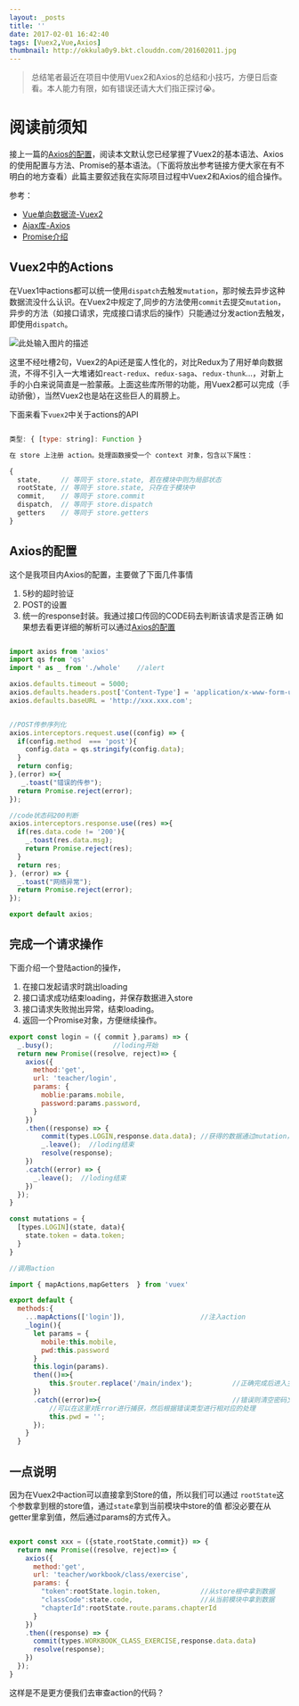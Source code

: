 ```yaml
---
layout: _posts
title: ''
date: 2017-02-01 16:42:40
tags: [Vuex2,Vue,Axios]
thumbnail: http://okkula0y9.bkt.clouddn.com/201602011.jpg
---
```




> 总结笔者最近在项目中使用Vuex2和Axios的总结和小技巧，方便日后查看。本人能力有限，如有错误还请大大们指正探讨😭。

# 阅读前须知
接上一篇的[Axios的配置][1]，阅读本文默认您已经掌握了Vuex2的基本语法、Axios的使用配置与方法、Promise的基本语法。（下面将放出参考链接方便大家在有不明白的地方查看）此篇主要叙述我在实际项目过程中Vuex2和Axios的组合操作。

参考：
- [Vue单向数据流-Vuex2][2]
- [Ajax库-Axios][3]
- [Promise介绍][4]


## Vuex2中的Actions

在Vuex1中actions都可以统一使用`dispatch`去触发`mutation`，那时候去异步这种数据流没什么认识。在Vuex2中规定了,同步的方法使用`commit`去提交`mutation`，异步的方法（如接口请求，完成接口请求后的操作）只能通过分发action去触发，即使用`dispatch`。

![此处输入图片的描述][5]

这里不经吐槽2句，Vuex2的Api还是蛮人性化的，对比Redux为了用好单向数据流，不得不引入一大堆诸如`react-redux`、`redux-saga`、`redux-thunk`...，对新上手的小白来说简直是一脸蒙蔽。上面这些库所带的功能，用Vuex2都可以完成（手动骄傲），当然Vuex2也是站在这些巨人的肩膀上。


下面来看下`vuex2`中关于actions的API
``` javascript

类型: { [type: string]: Function }

在 store 上注册 action。处理函数接受一个 context 对象，包含以下属性：

{
  state,     // 等同于 store.state, 若在模块中则为局部状态
  rootState, // 等同于 store.state, 只存在于模块中
  commit,    // 等同于 store.commit
  dispatch,  // 等同于 store.dispatch
  getters    // 等同于 store.getters
}
```


## Axios的配置

这个是我项目内Axios的配置，主要做了下面几件事情
1. 5秒的超时验证
2. POST的设置
3. 统一的response封装。我通过接口传回的CODE码去判断该请求是否正确
如果想去看更详细的解析可以通过[Axios的配置][1]

``` javascript

import axios from 'axios'
import qs from 'qs'
import * as _ from './whole'    //alert

axios.defaults.timeout = 5000;
axios.defaults.headers.post['Content-Type'] = 'application/x-www-form-urlencoded;charset=UTF-8';
axios.defaults.baseURL = 'http://xxx.xxx.com';


//POST传参序列化
axios.interceptors.request.use((config) => {
  if(config.method  === 'post'){
    config.data = qs.stringify(config.data);
  }
  return config;
},(error) =>{
   _.toast("错误的传参");
  return Promise.reject(error);
});

//code状态码200判断
axios.interceptors.response.use((res) =>{
  if(res.data.code != '200'){
    _.toast(res.data.msg);
    return Promise.reject(res);
  }
  return res;
}, (error) => {
  _.toast("网络异常");
  return Promise.reject(error);
});

export default axios;

```

## 完成一个请求操作

下面介绍一个登陆action的操作，
1. 在接口发起请求时跳出loading
2. 接口请求成功结束loading，并保存数据进入store
3. 接口请求失败抛出异常，结束loading。
4. 返回一个Promise对象，方便继续操作。

``` javascript
export const login = ({ commit },params) => {
  _.busy();               //loding开始
  return new Promise((resolve, reject)=> { 
    axios({
      method:'get',
      url: 'teacher/login',
      params: {
        moblie:params.mobile,
        password:params.password,
      }
    })
    .then((response) => {
        commit(types.LOGIN,response.data.data); //获得的数据通过mutation，存入store中
        _.leave();  //loding结束
        resolve(response);
    })
    .catch((error) => {
      _.leave();  //loding结束
    })
  });
}

const mutations = {
  [types.LOGIN](state, data){
    state.token = data.token;
  }
}

```



``` javascript
//调用action

import { mapActions,mapGetters  } from 'vuex'

export default {
  methods:{
    ...mapActions(['login']),                   //注入action
    _login(){
      let params = {
        mobile:this.mobile,
        pwd:this.password
      }
      this.login(params).
      then(()=>{
          this.$router.replace('/main/index');          //正确完成后进入主页
      })
      .catch((error)=>{                                 //错误则清空密码文本框
          //可以在这里对Error进行捕获，然后根据错误类型进行相对应的处理
          this.pwd = '';                           
      });
    }
  }

```

## 一点说明
因为在Vuex2中action可以直接拿到Store的值，所以我们可以通过 `rootState`这个参数拿到根的store值，通过`state`拿到当前模块中store的值
都没必要在从getter里拿到值，然后通过params的方式传入。

``` javascript

export const xxx = ({state,rootState,commit}) => {
  return new Promise((resolve, reject)=> { 
    axios({
      method:'get',
      url: 'teacher/workbook/class/exercise',
      params: {
        "token":rootState.login.token,          //从store根中拿到数据
        "classCode":state.code,                 //从当前模块中拿到数据
        "chapterId":rootState.route.params.chapterId
      }
    })
    .then((response) => {
      commit(types.WORKBOOK_CLASS_EXERCISE,response.data.data)
      resolve(response);
    })
  });
}

```
这样是不是更方便我们去审查action的代码？



  [1]: https://ygxdxx.coding.me/2017/01/29/Axios%E7%9A%84%E9%85%8D%E7%BD%AE/
  [2]: https://vuex.vuejs.org/zh-cn/index.html
  [3]: https://github.com/mzabriskie/axioss://vuex.vuejs.org/zh-cn/index.html
  [4]: http://www.jianshu.com/p/063f7e490e9aoss://vuex.vuejs.org/zh-cn/index.html
  [5]: https://vuex.vuejs.org/zh-cn/images/flow.png